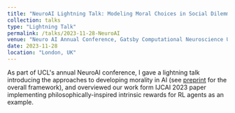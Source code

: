 ```yaml
---
title: "NeuroAI Lightning Talk: Modeling Moral Choices in Social Dilemmas with Multi-Agent Reinforcement Learning"
collection: talks
type: "Lightning Talk"
permalink: /talks/2023-11-28-NeuroAI
venue: "Neuro AI Annual Conference, Gatsby Computational Neuroscience Unit, University College London"
date: 2023-11-28
location: "London, UK"
---
```


As part of UCL's annual NeuroAI conference, I gave a lightning talk introducing the approaches to developing morality in AI (see [preprint](https://arxiv.org/abs/2312.01818) for the overall framework), and overviewed our work form IJCAI 2023 paper implementing philosophically-inspired intrinsic rewards for RL agents as an example.  
